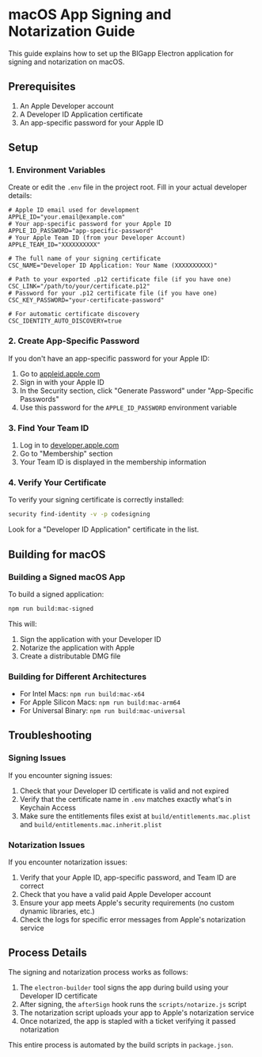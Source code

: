 # macOS App Signing and Notarization Guide

This guide explains how to set up the BIGapp Electron application for signing and notarization on macOS.

## Prerequisites

1. An Apple Developer account
2. A Developer ID Application certificate
3. An app-specific password for your Apple ID

## Setup

### 1. Environment Variables

Create or edit the `.env` file in the project root. Fill in your actual developer details:

```
# Apple ID email used for development
APPLE_ID="your.email@example.com"
# Your app-specific password for your Apple ID
APPLE_ID_PASSWORD="app-specific-password"
# Your Apple Team ID (from your Developer Account)
APPLE_TEAM_ID="XXXXXXXXXX"

# The full name of your signing certificate
CSC_NAME="Developer ID Application: Your Name (XXXXXXXXXX)"

# Path to your exported .p12 certificate file (if you have one)
CSC_LINK="/path/to/your/certificate.p12"
# Password for your .p12 certificate file (if you have one)
CSC_KEY_PASSWORD="your-certificate-password"

# For automatic certificate discovery
CSC_IDENTITY_AUTO_DISCOVERY=true
```

### 2. Create App-Specific Password

If you don't have an app-specific password for your Apple ID:

1. Go to [appleid.apple.com](https://appleid.apple.com/)
2. Sign in with your Apple ID
3. In the Security section, click "Generate Password" under "App-Specific Passwords"
4. Use this password for the `APPLE_ID_PASSWORD` environment variable

### 3. Find Your Team ID

1. Log in to [developer.apple.com](https://developer.apple.com/)
2. Go to "Membership" section
3. Your Team ID is displayed in the membership information

### 4. Verify Your Certificate

To verify your signing certificate is correctly installed:

```bash
security find-identity -v -p codesigning
```

Look for a "Developer ID Application" certificate in the list.

## Building for macOS

### Building a Signed macOS App

To build a signed application:

```bash
npm run build:mac-signed
```

This will:
1. Sign the application with your Developer ID
2. Notarize the application with Apple
3. Create a distributable DMG file

### Building for Different Architectures

- For Intel Macs: `npm run build:mac-x64`
- For Apple Silicon Macs: `npm run build:mac-arm64`
- For Universal Binary: `npm run build:mac-universal`

## Troubleshooting

### Signing Issues

If you encounter signing issues:

1. Check that your Developer ID certificate is valid and not expired
2. Verify that the certificate name in `.env` matches exactly what's in Keychain Access
3. Make sure the entitlements files exist at `build/entitlements.mac.plist` and `build/entitlements.mac.inherit.plist`

### Notarization Issues

If you encounter notarization issues:

1. Verify that your Apple ID, app-specific password, and Team ID are correct
2. Check that you have a valid paid Apple Developer account
3. Ensure your app meets Apple's security requirements (no custom dynamic libraries, etc.)
4. Check the logs for specific error messages from Apple's notarization service

## Process Details

The signing and notarization process works as follows:

1. The `electron-builder` tool signs the app during build using your Developer ID certificate
2. After signing, the `afterSign` hook runs the `scripts/notarize.js` script
3. The notarization script uploads your app to Apple's notarization service
4. Once notarized, the app is stapled with a ticket verifying it passed notarization

This entire process is automated by the build scripts in `package.json`. 